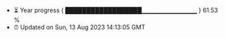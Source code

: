 - ⏳ Year progress { ██████████████████▁▁▁▁▁▁▁▁▁▁▁▁ } 61.53 %
- ⏰ Updated on Sun, 13 Aug 2023 14:13:05 GMT

